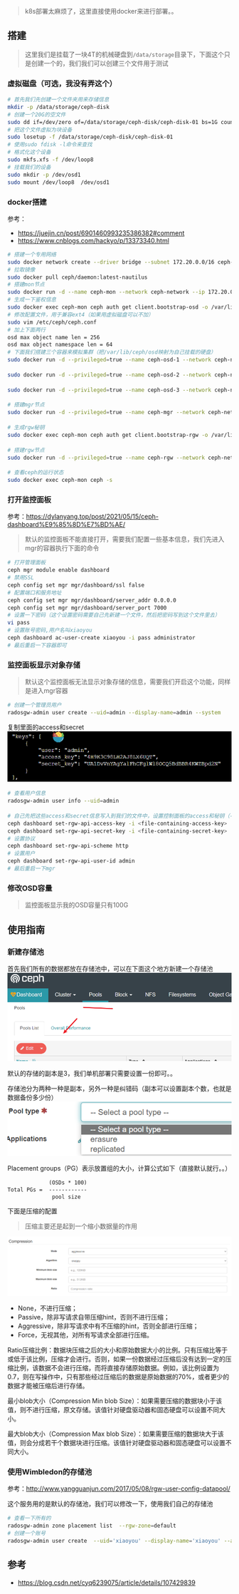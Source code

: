 
> k8s部署太麻烦了，这里直接使用docker来进行部署。。

## 搭建

> 这里我们是挂载了一块4T的机械硬盘到`/data/storage`目录下，下面这个只是创建一个的，我们我们可以创建三个文件用于测试

### 虚拟磁盘（可选，我没有弄这个）
```bash
# 首先我们先创建一个文件夹用来存储信息
mkdir -p /data/storage/ceph-disk
# 创建一个20G的空文件
sudo dd if=/dev/zero of=/data/storage/ceph-disk/ceph-disk-01 bs=1G count=20
# 把这个文件虚拟为块设备
sudo losetup -f /data/storage/ceph-disk/ceph-disk-01
# 使用sudo fdisk -l命令来查找
# 格式化这个设备
sudo mkfs.xfs -f /dev/loop8
# 挂载我们的设备
sudo mkdir -p /dev/osd1
sudo mount /dev/loop8  /dev/osd1
```

### docker搭建

参考：
- https://juejin.cn/post/6901460993235386382#comment
- https://www.cnblogs.com/hackyo/p/13373340.html

```bash
# 搭建一个专用网络
sudo docker network create --driver bridge --subnet 172.20.0.0/16 ceph-network
# 拉取镜像
sudo docker pull ceph/daemon:latest-nautilus
# 搭建mon节点
sudo docker run -d --name ceph-mon --network ceph-network --ip 172.20.0.10 -e CLUSTER=ceph -e WEIGHT=1.0 -e MON_IP=172.20.0.10 -e MON_NAME=ceph-mon -e CEPH_PUBLIC_NETWORK=172.20.0.0/16 -v /etc/ceph:/etc/ceph -v /var/lib/ceph:/var/lib/ceph/ -v /data/storage/ceph/log:/var/log/ceph/ ceph/daemon:latest-nautilus mon
# 生成一下鉴权信息
sudo docker exec ceph-mon ceph auth get client.bootstrap-osd -o /var/lib/ceph/bootstrap-osd/ceph.keyring
# 修改配置文件，用于兼容ext4（如果用虚拟磁盘可以不加）
sudo vim /etc/ceph/ceph.conf
# 加上下面两行
osd max object name len = 256
osd max object namespace len = 64
# 下面我们搭建三个容器来模拟集群（把/var/lib/ceph/osd映射为自己挂载的硬盘）
sudo docker run -d --privileged=true --name ceph-osd-1 --network ceph-network --ip 172.20.0.11 -e CLUSTER=ceph -e WEIGHT=1.0 -e MON_NAME=ceph-mon -e MON_IP=172.20.0.10  -v /etc/ceph:/etc/ceph -v /var/lib/ceph:/var/lib/ceph/ -v /dev/osd1:/var/lib/ceph/osd -v /etc/localtime:/etc/localtime:ro ceph/daemon:latest-nautilus osd

sudo docker run -d --privileged=true --name ceph-osd-2 --network ceph-network --ip 172.20.0.12 -e CLUSTER=ceph -e WEIGHT=1.0 -e MON_NAME=ceph-mon -e MON_IP=172.20.0.10 -e OSD_TYPE=directory -v /etc/ceph:/etc/ceph -v /var/lib/ceph:/var/lib/ceph/ -v /data/storage/ceph/osd2:/var/lib/ceph/osd -v /etc/localtime:/etc/localtime:ro ceph/daemon:latest-nautilus osd_directory

sudo docker run -d --privileged=true --name ceph-osd-3 --network ceph-network --ip 172.20.0.13 -e CLUSTER=ceph -e WEIGHT=1.0 -e MON_NAME=ceph-mon -e MON_IP=172.20.0.10 -e OSD_TYPE=directory -v /etc/ceph:/etc/ceph -v /var/lib/ceph:/var/lib/ceph/ -v /data/storage/ceph/osd3:/var/lib/ceph/osd -v /etc/localtime:/etc/localtime:ro ceph/daemon:latest-nautilus osd_directory

# 搭建mgr节点
sudo docker run -d --privileged=true --name ceph-mgr --network ceph-network --ip 172.20.0.14 -e CLUSTER=ceph -p 7000:7000 --pid=container:ceph-mon -v /etc/ceph:/etc/ceph -v /var/lib/ceph:/var/lib/ceph/ ceph/daemon:latest-nautilus mgr

# 生成rgw秘钥
sudo docker exec ceph-mon ceph auth get client.bootstrap-rgw -o /var/lib/ceph/bootstrap-rgw/ceph.keyring

# 搭建rgw节点
sudo docker run -d --privileged=true --name ceph-rgw --network ceph-network --ip 172.20.0.15 -e CLUSTER=ceph -e RGW_NAME=ceph-rgw -p 7480:7480 -v /var/lib/ceph:/var/lib/ceph/ -v /etc/ceph:/etc/ceph -v /etc/localtime:/etc/localtime:ro ceph/daemon:latest-nautilus rgw

# 查看ceph的运行状态
sudo docker exec ceph-mon ceph -s
```

### 打开监控面板
参考：https://dylanyang.top/post/2021/05/15/ceph-dashboard%E9%85%8D%E7%BD%AE/

> 默认的监控面板不能直接打开，需要我们配置一些基本信息，我们先进入mgr的容器执行下面的命令

```bash
# 打开管理面板
ceph mgr module enable dashboard
# 禁用SSL
ceph config set mgr mgr/dashboard/ssl false
# 配置端口和服务地址
ceph config set mgr mgr/dashboard/server_addr 0.0.0.0
ceph config set mgr mgr/dashboard/server_port 7000
# 设置一下密码（这个设置密码需要自己先新建一个文件，然后把密码写到这个文件里去）
vi pass
# 设置账号密码,用户名叫xiaoyou
ceph dashboard ac-user-create xiaoyou -i pass administrator
# 最后重启一下容器即可
```

### 监控面板显示对象存储
> 默认这个监控面板无法显示对象存储的信息，需要我们开启这个功能，同样是进入mgr容器
```bash
# 创建一个管理员用户
radosgw-admin user create --uid=admin --display-name=admin --system
```
复制里面的access和secret
![](../images/2022-05-29-16-17-15.png)

```bash
# 查看用户信息
radosgw-admin user info --uid=admin

# 自己先把这些access和secret信息写入到我们的文件中，设置控制面板的access和秘钥（-i后面自己新建一个文件）
ceph dashboard set-rgw-api-access-key -i <file-containing-access-key>
ceph dashboard set-rgw-api-secret-key -i <file-containing-secret-key>
# 设置协议
ceph dashboard set-rgw-api-scheme http
# 设置用户
ceph dashboard set-rgw-api-user-id admin
# 最后重启一下mgr
```

### 修改OSD容量

> 监控面板显示我的OSD容量只有100G



## 使用指南

### 新建存储池
首先我们所有的数据都放在存储池中，可以在下面这个地方新建一个存储池
![](../images/2022-05-29-16-39-55.png)

默认的存储的副本是3，我们单机部署只需要设置一份即可。。

存储池分为两种一种是副本，另外一种是纠错码（副本可以设置副本个数，也就是数据备份多少份）
![](../images/2022-05-29-16-42-26.png)

Placement groups（PG）表示放置组的大小，计算公式如下（直接默认就行。。）
```
             (OSDs * 100)
Total PGs =  ------------
              pool size
```

下面是压缩的配置

> 压缩主要还是起到一个缩小数据量的作用

![](../images/2022-05-29-16-49-54.png)

- None，不进行压缩；
- Passive，除非写请求自带压缩hint，否则不进行压缩；
- Aggressive，除非写请求中有不压缩的hint，否则全部进行压缩；
- Force，无视其他，对所有写请求全部进行压缩。

Ratio压缩比例：数据块压缩之后的大小和原始数据大小的比例。只有压缩比等于或低于该比例，压缩才会进行。否则，如果一份数据经过压缩后没有达到一定的压缩比例，该数据不会进行压缩，而将直接存储原始数据。例如，该比例设置为0.7，则在写操作中，只有那些经过压缩后的数据是原始数据的70%，或者更少的数据才能被压缩后进行存储。

最小blob大小（Compression Min blob Size）：如果需要压缩的数据块小于该值，则不进行压缩，原文存储。该值针对硬盘驱动器和固态硬盘可以设置不同大小。

最大blob大小（Compression Max blob Size）：如果需要压缩的数据块大于该值，则会分成若干个数据块进行压缩。该值针对硬盘驱动器和固态硬盘可以设置不同大小。


### 使用Wimbledon的存储池
参考：http://www.yangguanjun.com/2017/05/08/rgw-user-config-datapool/

这个服务用的是默认的存储池，我们可以修改一下，使用我们自己的存储池

```bash
# 查看一下所有的
radosgw-admin zone placement list  --rgw-zone=default
# 创建一个账号
radosgw-admin user create  --uid='xiaoyou' --display-name='xiaoyou' --access-key='xiaoyou' --secret='xiaoyou'
```



## 参考
- https://blog.csdn.net/cyq6239075/article/details/107429839